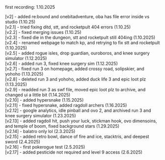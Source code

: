 first recording: 1.10.2025  
  
[v2] - added re:bound and onebitadventure, oba has file error inside vs studio (1.10.25)  
[v2.1] - tried fixing ditd, stt, and rocketpult 404 errors (1.10.25)  
[v2.2] - fixed merging issues (1.10.25)  
[v2.3] - fixed die in the dungeon, stt and rocketpult still 404ing  (1.10.2025)  
[v2.4] - renamed webpage to match kp, and retrying to fix stt and rocketpult (1.10.2025)  
[v2.5] - added rogue isles, drop guardian, ouroboros, and knee surgery simulator (1.12.2025)  
[v2.6] - added run 3, fixed knee surgery sim (1.12.2025)  
[v2.7] - fixed run 3 on homepage, added crossy road, solipskier, and yohoho (1.13.2025)  
[v2.8] - deleted run 3 and yohoho, added duck life 3 and epic loot plz (1.13.2025)  
[v2.9] - readded run 3 as swf file, moved epic loot plz to archive, and changed ui a little bit (1.14.2025)  
[v2.10] - added hypersnake (1.15.2025)  
[v2.11] - fixed hypersnake, added ragdoll archers (1.16.2025)  
[v2.12] - google analytics, idle pinball and ovo 2, and archived run 3 and knee surgery simulator (1.23.2025)  
[v2.13] - added ragdoll hit, push your luck, stickman hook, ovo dimensoins, and temple of boom, fixed background stars (1.29.2025)  
[v2.14] - balatro only lol (2.3.2025)  
[v2.15] - added retro bowl, dance of fire and ice, stacktris, and deepest sword (2.4.2025)  
[v2.16] - first pokerogue test (2.5.2025)  
[v2.17] - added pesticide not required and level 9 access (2.6.2025)  
